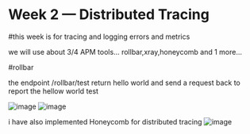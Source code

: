 # Week 2 — Distributed Tracing
#this week is for tracing and logging errors and metrics

we will use about 3/4 APM tools... rollbar,xray,honeycomb and 1 more... 

#rollbar

the endpoint /rollbar/test return hello world and send a request back to report the hellow world test

![image](https://user-images.githubusercontent.com/73601265/224473275-904cc92b-5aca-4947-b4e3-ff652f2eeab4.png)
![image](https://user-images.githubusercontent.com/73601265/224473368-d48711e1-29cc-4593-8187-49e2ce460493.png)

i have also implemented Honeycomb for distributed tracing 
![image](https://user-images.githubusercontent.com/73601265/226122712-d57f4a6e-96d6-4d5f-a144-7fea81fb89c2.png)


